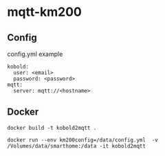 # mqtt-km200

## Config

config.yml example

```
kobold:
  user: <email>
  password: <password>
mqtt:
  server: mqtt://<hostname>
```

## Docker

    docker build -t kobold2mqtt .

    docker run --env km200config=/data/config.yml  -v /Volumes/data/smarthome:/data -it kobold2mqtt 
